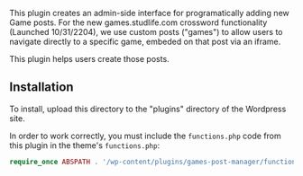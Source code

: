 This plugin creates an admin-side interface for programatically adding new Game posts. For the new games.studlife.com crossword functionality (Launched 10/31/2204), we use custom posts ("games") to allow users to navigate directly to a specific game, embeded on that post via an iframe.

This plugin helps users create those posts.


## Installation

To install, upload this directory to the "plugins" directory of the Wordpress site.

In order to work correctly, you must include the `functions.php` code from this plugin in the theme's `functions.php`:
```php
require_once ABSPATH . '/wp-content/plugins/games-post-manager/functions.php';
```
